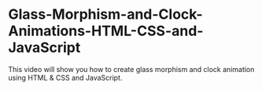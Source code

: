# Glass-Morphism-and-Clock-Animations-HTML-CSS-and-JavaScript
This video will show you how to create glass morphism and clock animation using HTML &amp; CSS and JavaScript.

